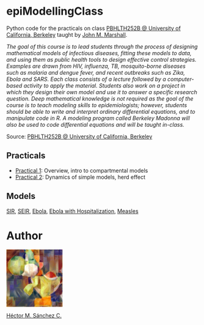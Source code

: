 # epiModellingClass

Python code for the practicals on class [PBHLTH252B @ University of California, Berkeley](http://jmarshall.berkeley.edu/PBHLTH252BAd.pdf) taught by [John M. Marshall](https://www.marshalllab.com/).

_The goal of this course is to lead students through the process of designing mathematical models of infectious diseases, fitting these models to data, and using them as public health tools to design effective control strategies. Examples are drawn from HIV, influenza, TB, mosquito-borne diseases such as malaria and dengue fever, and recent outbreaks such as Zika, Ebola and SARS. Each class consists of a lecture followed by a computer-based activity to apply the material. Students also work on a project in which they design their own model and use it to answer a specific research question. Deep mathematical knowledge is not required as the goal of the course is to teach modeling skills to epidemiologists; however, students should be able to write and interpret ordinary differential equations, and to manipulate code in R. A modeling program called Berkeley Madonna will also be used to code differential equations and will be taught in-class._

Source: [PBHLTH252B @ University of California, Berkeley](https://www.marshalllab.com/courses.html)

## Practicals

* [Practical 1](https://github.com/Chipdelmal/epiModellingClass/tree/master/Practical01):  Overview, intro to compartmental models
* [Practical 2](https://github.com/Chipdelmal/epiModellingClass/tree/master/Practical02): Dynamics of simple models, herd effect

## Models

[SIR](https://github.com/Chipdelmal/epiModellingClass/blob/master/Tutorials/SIR.ipynb), [SEIR](https://github.com/Chipdelmal/epiModellingClass/blob/master/Practical01/SEIR.ipynb), [Ebola](https://github.com/Chipdelmal/epiModellingClass/blob/master/Practical01/ebolaSimple.ipynb), [Ebola with Hospitalization](https://github.com/Chipdelmal/epiModellingClass/blob/master/Practical01/ebolaComplex.ipynb), [Measles](https://github.com/Chipdelmal/epiModellingClass/blob/master/Practical02/Measles.ipynb)


# Author

<img src="./media/yoshi.jpg" height="150px" align="middle"><br>

[Héctor M. Sánchez C.](https://chipdelmal.github.io/)
